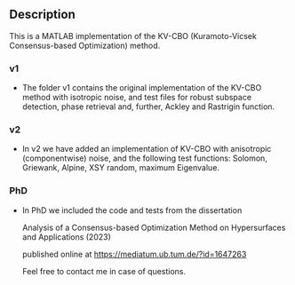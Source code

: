 ## Description

This is a MATLAB implementation of the KV-CBO (Kuramoto-Vicsek Consensus-based Optimization) method.

### v1

* The folder v1 contains the original implementation of the KV-CBO method with isotropic noise, and test files for robust subspace detection, phase retrieval and, further, Ackley and Rastrigin function. 

### v2

* In v2 we have added an implementation of KV-CBO with anisotropic (componentwise) noise, and the following test functions: Solomon, Griewank, Alpine, XSY random, maximum Eigenvalue.

### PhD

* In PhD we included the code and tests from the dissertation 

    Analysis of a Consensus-based Optimization Method on Hypersurfaces and Applications (2023)

  published online at https://mediatum.ub.tum.de/?id=1647263

  Feel free to contact me in case of questions.


